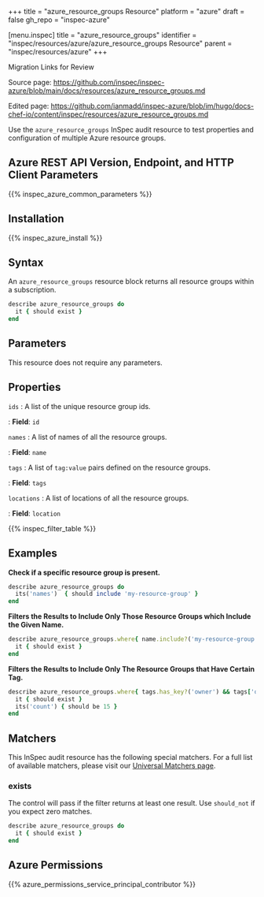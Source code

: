 +++
title = "azure_resource_groups Resource"
platform = "azure"
draft = false
gh_repo = "inspec-azure"

[menu.inspec]
title = "azure_resource_groups"
identifier = "inspec/resources/azure/azure_resource_groups Resource"
parent = "inspec/resources/azure"
+++

<div class="admonition-note">
<p class="admonition-note-title">Migration Links for Review</p>
<div class="admonition-note-text">
<p>Source page: <a href="https://github.com/inspec/inspec-azure/blob/main/docs/resources/azure_resource_groups.md">https://github.com/inspec/inspec-azure/blob/main/docs/resources/azure_resource_groups.md</a></p>
<p>Edited page: <a href="https://github.com/ianmadd/inspec-azure/blob/im/hugo/docs-chef-io/content/inspec/resources/azure_resource_groups.md">https://github.com/ianmadd/inspec-azure/blob/im/hugo/docs-chef-io/content/inspec/resources/azure_resource_groups.md</a></p>
</div>
</div>


Use the `azure_resource_groups` InSpec audit resource to test properties and configuration of multiple Azure resource groups.

## Azure REST API Version, Endpoint, and HTTP Client Parameters

{{% inspec_azure_common_parameters %}}

## Installation

{{% inspec_azure_install %}}

## Syntax

An `azure_resource_groups` resource block returns all resource groups within a subscription.

```ruby
describe azure_resource_groups do
  it { should exist }
end
```

## Parameters

This resource does not require any parameters.

## Properties

`ids`
: A list of the unique resource group ids.

: **Field**: `id`

`names`
: A list of names of all the resource groups.

: **Field**: `name`

`tags`
: A list of `tag:value` pairs defined on the resource groups.

: **Field**: `tags`

`locations`
: A list of locations of all the resource groups.

: **Field**: `location`

{{% inspec_filter_table %}}

## Examples

**Check if a specific resource group is present.**

```ruby
describe azure_resource_groups do
  its('names')  { should include 'my-resource-group' }
end
```

**Filters the Results to Include Only Those Resource Groups which Include the Given Name.**

```ruby
describe azure_resource_groups.where{ name.include?('my-resource-group') } do
  it { should exist }
end
```

**Filters the Results to Include Only The Resource Groups that Have Certain Tag.**

```ruby
describe azure_resource_groups.where{ tags.has_key?('owner') && tags['owner'] == "InSpec" } do
  it { should exist }
  its('count') { should be 15 }
end
```

## Matchers

This InSpec audit resource has the following special matchers. For a full list of available matchers, please visit our [Universal Matchers page](https://www.inspec.io/docs/reference/matchers/).

### exists

The control will pass if the filter returns at least one result. Use `should_not` if you expect zero matches.

```ruby
describe azure_resource_groups do
  it { should exist }
end
```

## Azure Permissions

{{% azure_permissions_service_principal_contributor %}}
